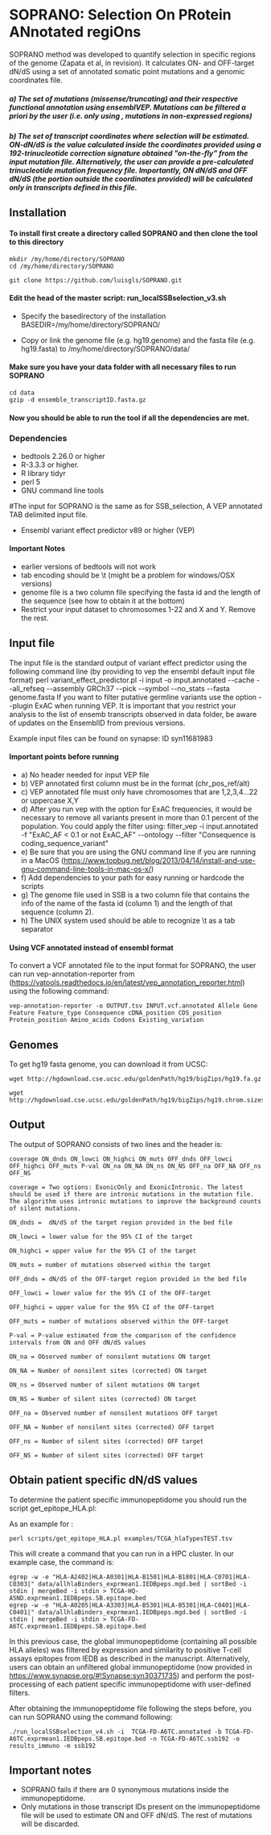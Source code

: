 # SOPRANO: Selection On PRotein ANnotated regiOns
SOPRANO method was developed to quantify selection in specific regions of the genome (Zapata et al, in revision). It calculates ON- and OFF-target dN/dS using a set of annotated somatic point mutations and a genomic coordinates file. 

##### a) The set of mutations (missense/truncating) and their respective functional annotation using ensemblVEP. Mutations can be filtered a priori by the user (i.e.   only using , mutations in non-expressed regions)

##### b) The set of transcript coordinates where selection will be estimated. ON-dN/dS is the value calculated inside the coordinates provided using a 192-trinucleotide correction signature obtained "on-the-fly" from the input mutation file. Alternatively, the user can provide a pre-calculated trinucleotide mutation frequency file. Importantly, ON dN/dS and OFF dN/dS (the portion outside the coordinates provided) will be calculated only in transcripts defined in this file. 

## Installation

#### To install first create a directory called SOPRANO and then clone the tool to this directory

```{bash}
mkdir /my/home/directory/SOPRANO
cd /my/home/directory/SOPRANO

git clone https://github.com/luisgls/SOPRANO.git 
```
#### Edit the head of the master script: run_localSSBselection_v3.sh
- Specify the basedirectory of the installation
BASEDIR=/my/home/directory/SOPRANO/

- Copy or link the genome file (e.g. hg19.genome) and the fasta file (e.g. hg19.fasta) to /my/home/directory/SOPRANO/data/

#### Make sure you have your data folder with all necessary files to run SOPRANO
```{bash}
cd data
gzip -d ensemble_transcriptID.fasta.gz
```
#### Now you should be able to run the tool if all the dependencies are met.

### Dependencies
- bedtools 2.26.0 or higher
- R-3.3.3 or higher.
- R library tidyr
- perl 5
- GNU command line tools

#The input for SOPRANO is the same as for SSB_selection, A VEP annotated TAB delimited input file.
- Ensembl variant effect predictor v89 or higher (VEP)

#### Important Notes
- earlier versions of bedtools will not work
- tab encoding should be \t (might be a problem for windows/OSX versions)
- genome file is a two column file specifying the fasta id and the length of the sequence (see how to obtain it at the bottom)
- Restrict your input dataset to chromosomes 1-22 and X and Y. Remove the rest.

## Input file
The input file is the standard output of variant effect predictor using the following command line (by providing to vep the ensembl default input file format)
perl variant_effect_predictor.pl -i input -o input.annotated --cache --all_refseq --assembly GRCh37 --pick --symbol --no_stats --fasta genome.fasta
If you want to filter putative germline variants use the option --plugin ExAC when running VEP. It is important that you restrict your analysis to the list of ensemb transcripts observed in data folder, be aware of updates on the EnsemblID from previous versions.

Example input files can be found on synapse: ID syn11681983

#### Important points before running
  - a) No header needed for input VEP file
  - b) VEP annotated first column must be in the format (chr_pos_ref/alt)
  - c) VEP annotated file must only have chromosomes that are 1,2,3,4...22 or uppercase X,Y
  - d) After you run vep with the option for ExAC frequencies, it would be necessary to remove all variants present in more than 0.1 percent of the population. You could apply the   filter using:
filter_vep -i input.annotated -f "ExAC_AF < 0.1 or not ExAC_AF" --ontology --filter "Consequence is coding_sequence_variant" 
  - e) Be sure that you are using the GNU command line if you are running in a MacOS (https://www.topbug.net/blog/2013/04/14/install-and-use-gnu-command-line-tools-in-mac-os-x/)
  - f) Add dependencies to your path for easy running or hardcode the scripts
  - g) The genome file used in SSB is a two column file that contains the info of the name of the fasta id (column 1) and the length of that sequence (column 2).
  - h) The UNIX system used should be able to recognize \t as a tab separator

#### Using VCF annotated instead of ensembl format
To convert a VCF annotated file to the input format for SOPRANO, the user can run vep-annotation-reporter from (https://vatools.readthedocs.io/en/latest/vep_annotation_reporter.html) using the following command:

```{bash
vep-annotation-reporter -o OUTPUT.tsv INPUT.vcf.annotated Allele Gene Feature Feature_type Consequence cDNA_position CDS_position Protein_position Amino_acids Codons Existing_variation 
```

## Genomes
To get hg19 fasta genome, you can download it from UCSC:

```{bash
wget http://hgdownload.cse.ucsc.edu/goldenPath/hg19/bigZips/hg19.fa.gz

wget http://hgdownload.cse.ucsc.edu/goldenPath/hg19/bigZips/hg19.chrom.sizes

```

## Output

The output of SOPRANO consists of two lines and the header is:
```{bash}
coverage ON_dnds ON_lowci ON_highci ON_muts OFF_dnds OFF_lowci OFF_highci OFF_muts P-val ON_na ON_NA ON_ns ON_NS OFF_na OFF_NA OFF_ns OFF_NS

coverage = Two options: ExonicOnly and ExonicIntronic. The latest should be used if there are intronic mutations in the mutation file. The algorithm uses intronic mutations to improve the background counts of silent mutations.

ON_dnds =  dN/dS of the target region provided in the bed file

ON_lowci = lower value for the 95% CI of the target

ON_highci = upper value for the 95% CI of the target

ON_muts = number of mutations observed within the target

OFF_dnds = dN/dS of the OFF-target region provided in the bed file

OFF_lowci = lower value for the 95% CI of the OFF-target

OFF_highci = upper value for the 95% CI of the OFF-target

OFF_muts = number of mutations observed within the OFF-target

P-val = P-value estimated from the comparison of the confidence intervals from ON and OFF dN/dS values

ON_na = Observed number of nonsilent mutations ON target

ON_NA = Number of nonsilent sites (corrected) ON target

ON_ns = Observed number of silent mutations ON target

ON_NS = Number of silent sites (corrected) ON target

OFF_na = Observed number of nonsilent mutations OFF target

OFF_NA = Number of nonsilent sites (corrected) OFF target

OFF_ns = Number of silent sites (corrected) OFF target

OFF_NS = Number of silent sites (corrected) OFF target
```


## Obtain patient specific dN/dS values
To determine the patient specific immunopeptidome you should run the script get_epitope_HLA.pl:

As an example for :
```{bash}
perl scripts/get_epitope_HLA.pl examples/TCGA_hlaTypesTEST.tsv 
```

This will create a command that you can run in a HPC cluster.
In our example case, the command is:

```{bash}
egrep -w -e "HLA-A2402|HLA-A0301|HLA-B1501|HLA-B1801|HLA-C0701|HLA-C0303|" data/allhlaBinders_exprmean1.IEDBpeps.mgd.bed | sortBed -i stdin | mergeBed -i stdin > TCGA-HQ-A5ND.exprmean1.IEDBpeps.SB.epitope.bed
egrep -w -e "HLA-A0205|HLA-A3303|HLA-B5301|HLA-B5301|HLA-C0401|HLA-C0401|" data/allhlaBinders_exprmean1.IEDBpeps.mgd.bed | sortBed -i stdin | mergeBed -i stdin > TCGA-FD-A6TC.exprmean1.IEDBpeps.SB.epitope.bed
```

In this previous case, the global immunopeptidome (containing all possible HLA alleles) was filtered by expression and similarity to positive T-cell assays epitopes from IEDB as described in the manuscript. Alternatively, users can obtain an unfiltered global immunopeptidome (now provided in https://www.synapse.org/#!Synapse:syn30371735) and perform the post-processing of each patient specific immunopeptidome with user-defined filters.  

After obtaining the immunopeptidome file following the steps before, you can run SOPRANO using the command following:
```{bash}
./run_localSSBselection_v4.sh -i  TCGA-FD-A6TC.annotated -b TCGA-FD-A6TC.exprmean1.IEDBpeps.SB.epitope.bed -n TCGA-FD-A6TC.ssb192 -o results_immuno -m ssb192
```

## Important notes
- SOPRANO fails if there are 0 synonymous mutations inside the immunopeptidome.
- Only mutations in those transcript IDs present on the immunopeptidome file will be used to estimate ON and OFF dN/dS. The rest of mutations will be discarded.
